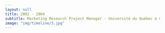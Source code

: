 ```yaml
---
layout: null
title: 2002 - 2004
subtitle: Marketing Research Project Manager - Université du Québec à Chicoutimi
image: "img/timeline/3.jpg"
---
```


